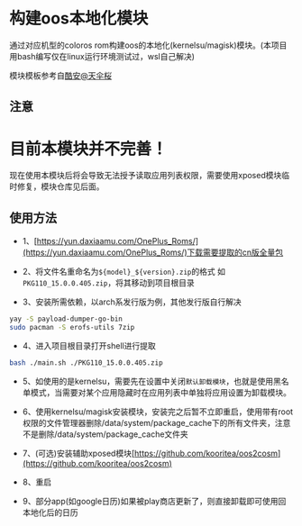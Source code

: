 # 构建oos本地化模块

通过对应机型的coloros rom构建oos的本地化(kernelsu/magisk)模块。(本项目用bash编写仅在linux运行环境测试过，wsl自己解决)

模块模板参考自[酷安@天伞桜](https://www.coolapk.com/feed/61520805)

## 注意
# 目前本模块并不完善！
现在使用本模块后将会导致无法授予读取应用列表权限，需要使用xposed模块临时修复，模块仓库见后面。  

## 使用方法

- 1、[https://yun.daxiaamu.com/OnePlus_Roms/](https://yun.daxiaamu.com/OnePlus_Roms/)下载需要提取的cn版全量包

- 2、将文件名重命名为`${model}_${version}.zip`的格式 如 `PKG110_15.0.0.405.zip`，将其移动到项目根目录

- 3、安装所需依赖，以arch系发行版为例，其他发行版自行解决

```bash
yay -S payload-dumper-go-bin
sudo pacman -S erofs-utils 7zip
```

- 4、进入项目根目录打开shell进行提取

```bash
bash ./main.sh ./PKG110_15.0.0.405.zip
```

- 5、如使用的是kernelsu，需要先在设置中关闭`默认卸载模块`，也就是使用黑名单模式，当需要对某个应用隐藏时在应用列表中单独将应用设置为卸载模块。

- 6、使用kernelsu/magisk安装模块，安装完之后暂不立即重启，使用带有root权限的文件管理器删除/data/system/package_cache下的所有文件夹，注意不是删除/data/system/package_cache文件夹

- 7、(可选)安装辅助xposed模块[https://github.com/kooritea/oos2cosm](https://github.com/kooritea/oos2cosm)

- 8、重启

- 9、部分app(如google日历)如果被play商店更新了，则直接卸载即可使用回本地化后的日历
